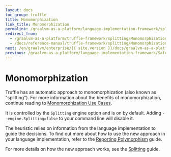 ```yaml
---
layout: docs
toc_group: truffle
title: Monomorphization
link_title: Monomorphization
permalink: /graalvm-as-a-platform/language-implementation-framework/splitting/Monomorphization/
redirect_from:
  - /graalvm-as-a-platform/truffle-framework/splitting/Monomorphization/
  - /docs/reference-manual/truffle-framework/splitting/Monomorphization/
next: /en/graalvm/enterprise/{{ site.version }}/docs/graalvm-as-a-platform/truffle-framework/Splitting/
previous: /graalvm-as-a-platform/language-implementation-framework/Safepoint/
---
```

# Monomorphization

Truffle has an automatic approach to monomorphization (also known as "splitting"). For more information about the benefits of monomorphization, continue reading to [Monomorphization Use Cases](MonomorphizationUseCases.md).

It is controlled by the `Splitting` engine option and is on by default.
Adding `--engine.Splitting=false` to your command line will disable it.

The heuristic relies on information from the language implementation to guide the decisions. To find out more about how to use the new approach in your language implementation, refer to the [Reporting Polymorphism](ReportingPolymorphism.md) guide.

For more details on how the new approach works, see the [Splitting](Splitting.md) guide.
